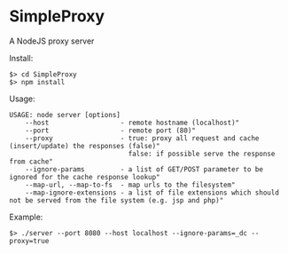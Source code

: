SimpleProxy
===========

A NodeJS proxy server 

Install:

	$> cd SimpleProxy
	$> npm install

Usage:

	USAGE: node server [options]
		--host					- remote hostname (localhost)" 
		--port					- remote port (80)" 
		--proxy					- true: proxy all request and cache (insert/update) the responses (false)" 
								  false: if possible serve the response from cache" 
		--ignore-params			- a list of GET/POST parameter to be ignored for the cache response lookup" 
		--map-url, --map-to-fs	- map urls to the filesystem" 
		--map-ignore-extensions	- a list of file extensions which should not be served from the file system (e.g. jsp and php)" 

Example:

	$> ./server --port 8080 --host localhost --ignore-params=_dc --proxy=true

